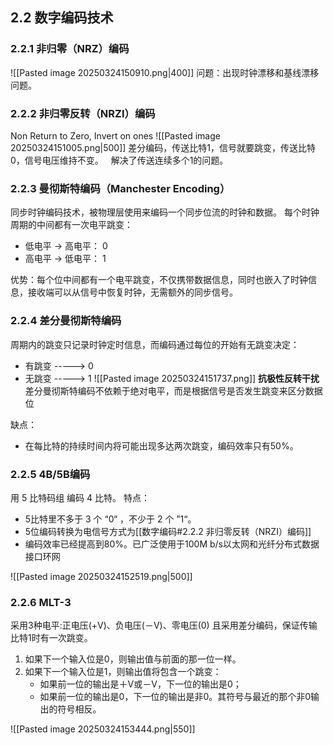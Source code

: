 ## 2.2 数字编码技术
### 2.2.1 非归零（NRZ）编码
![[Pasted image 20250324150910.png|400]]
问题：出现时钟漂移和基线漂移问题。

### 2.2.2 非归零反转（NRZI）编码 
Non Return to Zero, Invert on ones
![[Pasted image 20250324151005.png|500]]
差分编码，传送比特1，信号就要跳变，传送比特0，信号电压维持不变。
  解决了传送连续多个1的问题。

### 2.2.3 曼彻斯特编码（Manchester Encoding）
同步时钟编码技术，被物理层使用来编码一个同步位流的时钟和数据。
每个时钟周期的中间都有一次电平跳变：
- 低电平 -> 高电平： 0
- 高电平 -> 低电平： 1

优势：每个位中间都有一个电平跳变，不仅携带数据信息，同时也嵌入了时钟信息，接收端可以从信号中恢复时钟，无需额外的同步信号。
### 2.2.4 差分曼彻斯特编码

周期内的跳变只记录时钟定时信息，而编码通过每位的开始有无跳变决定：
- 有跳变 -----> 0
- 无跳变 -----> 1
![[Pasted image 20250324151737.png]]
**抗极性反转干扰**  
差分曼彻斯特编码不依赖于绝对电平，而是根据信号是否发生跳变来区分数据位

缺点：
- 在每比特的持续时间内将可能出现多达两次跳变，编码效率只有50%。

### 2.2.5 4B/5B编码
用 5 比特码组 编码 4 比特。
特点：
- 5比特里不多于 3 个 “0“ ，不少于 2 个 ”1“。
- 5位编码转换为电信号方式为[[数字编码#2.2.2 非归零反转（NRZI）编码]]
- 编码效率已经提高到80%。已广泛使用于100M b/s以太网和光纤分布式数据接口环网

![[Pasted image 20250324152519.png|500]]

### 2.2.6 MLT-3
采用3种电平:正电压(+V)、负电压(－V)、零电压(0)
且采用差分编码，保证传输比特1时有一次跳变。
1. 如果下一个输入位是0，则输出值与前面的那一位一样。
2. 如果下一个输入位是1，则输出值将包含一个跳变：
	- 如果前一位的输出是＋V或－V，下一位的输出是0；
	- 如果前一位的输出是0，下一位的输出是非0。其符号与最近的那个非0输出的符号相反。

![[Pasted image 20250324153444.png|550]]